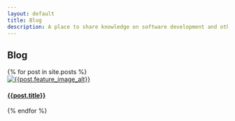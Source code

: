 ```yaml
---
layout: default
title: Blog
description: A place to share knowledge on software development and other technology or small business topics.
---
```


<link rel="stylesheet" href="/css/tabby.min.css"/>

<section class="sh-intro">
    <div class="sh-tagline">
        <h1 class="sh-header-lines"><span>Blog</span></h1>
    </div>
    <div class="sh-blog">
        {% for post in site.posts %}
        <div class="post">
            <a href="{{post.url}}" alt="{{post.title}}">
                <img src="{{ post.feature_image_url }}" alt="{{post.feature_image_alt}}">
                <div>
                    <h4>{{post.title}}</h4>
                </div>
            </a>
        </div>
        {% endfor %}
    </div>
</section>


<script type="text/javascript" src="/js/tabby.min.js"></script>
<script type="text/javascript">
    tabby.init();
</script>